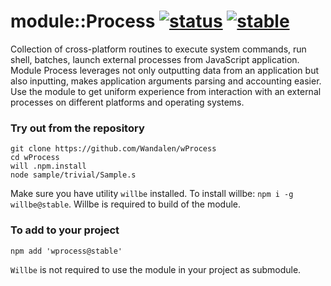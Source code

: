 
# module::Process  [![status](https://github.com/Wandalen/wProcess/actions/workflows/StandardPublish.yml/badge.svg)](https://github.com/Wandalen/wProcess/actions/workflows/StandardPublish.yml) [![stable](https://img.shields.io/badge/stability-stable-brightgreen.svg)](https://github.com/emersion/stability-badges#stable)

Collection of cross-platform routines to execute system commands, run shell, batches, launch external processes from JavaScript application. Module Process leverages not only outputting data from an application but also inputting, makes application arguments parsing and accounting easier. Use the module to get uniform experience from interaction with an external processes on different platforms and operating systems.

### Try out from the repository

```
git clone https://github.com/Wandalen/wProcess
cd wProcess
will .npm.install
node sample/trivial/Sample.s
```

Make sure you have utility `willbe` installed. To install willbe: `npm i -g willbe@stable`. Willbe is required to build of the module.

### To add to your project

```
npm add 'wprocess@stable'
```

`Willbe` is not required to use the module in your project as submodule.

